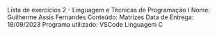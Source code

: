 Lista de exercícios 2 - Linguagem e Técnicas de Programação I
Nome: Guilherme Assis Fernandes
Conteúdo: Matrizes
Data de Entrega: 18/09/2023
Programa utilizado: VSCode
Linguagem C